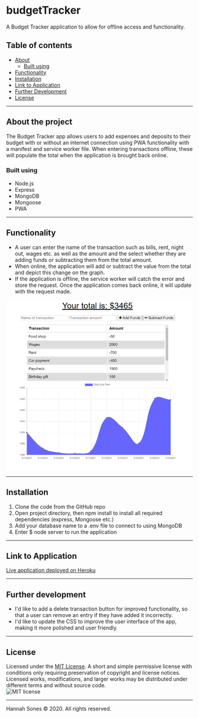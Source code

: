 # budgetTracker
A Budget Tracker application to allow for offline access and functionality.

## Table of contents
* [About](#about-the-project)
  * [Built using](#built-using)
* [Functionality](#functionality)
* [Installation](#installation)
* [Link to Application](#link-to-application)
* [Further Development](#further-development)
* [License](#license)

----------

## About the project
The Budget Tracker app allows users to add expenses and deposits to their budget with or without an internet connection using PWA functionality with a manifest and service worker file. When entering transactions offline, these will populate the total when the application is brought back online.


### Built using
* Node.js
* Express
* MongoDB
* Mongoose
* PWA

----------

## Functionality  
* A user can enter the name of the transaction such as bills, rent, night out, wages etc. as well as the amount and the select whether they are adding funds or subtracting them from the total amount.
* When online, the application will add or subtract the value from the total and depict this change on the graph.
* If the application is offline, the service worker will catch the error and store the request. Once the application comes back online, it will update with the request made.

![Budget Tracker app](https://github.com/HannahSones/budgetTracker/blob/main/public/BudgetTracker.png)

-------------

## Installation
1. Clone the code from the GitHub repo
2. Open project directory, then npm install to install all required dependencies (express, Mongoose etc.)
3. Add your database name to a .env file to connect to using MongoDB
4. Enter $ node server to run the application

-------------
## Link to Application
[Live application deployed on Heroku](https://thawing-reaches-04479.herokuapp.com/)

-------------
## Further development
* I'd like to add a delete transaction button for improved functionality, so that a user can remove an entry if they have added it incorrectly.
* I'd like to update the CSS to improve the user interface of the app, making it more polished and user friendly.

------------
## License

Licensed under the [MIT License](https://choosealicense.com/licenses/mit/). A short and simple permissive license with conditions only requiring preservation of copyright and license notices. Licensed works, modifications, and larger works may be distributed under different terms and without source code.   
![MIT license](https://img.shields.io/badge/license-MIT-brightgreen)

-------------

Hannah Sones © 2020. All rights reserved.
